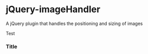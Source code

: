 jQuery-imageHandler
===================

A jQuery plugin that handles the positioning and sizing of images

Test

### Title
